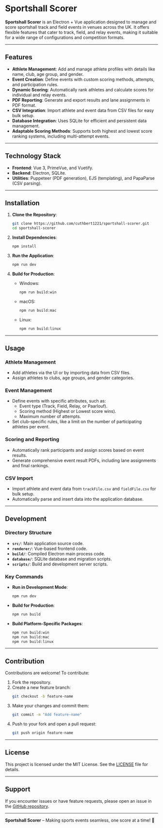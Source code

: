 
# Sportshall Scorer

**Sportshall Scorer** is an Electron + Vue application designed to manage and score sportshall track and field events in venues across the UK. It offers flexible features that cater to track, field, and relay events, making it suitable for a wide range of configurations and competition formats.

---

## Features

- **Athlete Management**: Add and manage athlete profiles with details like name, club, age group, and gender.
- **Event Creation**: Define events with custom scoring methods, attempts, and participation rules.
- **Dynamic Scoring**: Automatically rank athletes and calculate scores for individual and relay events.
- **PDF Reporting**: Generate and export results and lane assignments in PDF format.
- **CSV Integration**: Import athlete and event data from CSV files for easy bulk setup.
- **Database Integration**: Uses SQLite for efficient and persistent data management.
- **Adaptable Scoring Methods**: Supports both highest and lowest score ranking systems, including multi-attempt events.

---

## Technology Stack

- **Frontend**: Vue 3, PrimeVue, and Vuetify.
- **Backend**: Electron, SQLite.
- **Utilities**: Puppeteer (PDF generation), EJS (templating), and PapaParse (CSV parsing).

---

## Installation

1. **Clone the Repository**:
   ```bash
   git clone https://github.com/cuthbert1221/sportshall-scorer.git
   cd sportshall-scorer
   ```

2. **Install Dependencies**:
   ```bash
   npm install
   ```

3. **Run the Application**:
   ```bash
   npm run dev
   ```

4. **Build for Production**:
   - Windows:
     ```bash
     npm run build:win
     ```
   - macOS:
     ```bash
     npm run build:mac
     ```
   - Linux:
     ```bash
     npm run build:linux
     ```

---

## Usage

### Athlete Management
- Add athletes via the UI or by importing data from CSV files.
- Assign athletes to clubs, age groups, and gender categories.

### Event Management
- Define events with specific attributes, such as:
  - Event type (Track, Field, Relay, or Paarlouf).
  - Scoring method (Highest or Lowest score wins).
  - Maximum number of attempts.
- Set club-specific rules, like a limit on the number of participating athletes per event.

### Scoring and Reporting
- Automatically rank participants and assign scores based on event results.
- Generate comprehensive event result PDFs, including lane assignments and final rankings.

### CSV Import
- Import athlete and event data from `trackFile.csv` and `fieldFile.csv` for bulk setup.
- Automatically parse and insert data into the application database.

---

## Development

### Directory Structure
- **`src/`**: Main application source code.
- **`renderer/`**: Vue-based frontend code.
- **`build/`**: Compiled Electron main process code.
- **`database/`**: SQLite database and migration scripts.
- **`scripts/`**: Build and development server scripts.

### Key Commands
- **Run in Development Mode**:
  ```bash
  npm run dev
  ```
- **Build for Production**:
  ```bash
  npm run build
  ```
- **Build Platform-Specific Packages**:
  ```bash
  npm run build:win
  npm run build:mac
  npm run build:linux
  ```

---

## Contribution

Contributions are welcome! To contribute:

1. Fork the repository.
2. Create a new feature branch:
   ```bash
   git checkout -b feature-name
   ```
3. Make your changes and commit them:
   ```bash
   git commit -m "Add feature-name"
   ```
4. Push to your fork and open a pull request:
   ```bash
   git push origin feature-name
   ```

---

## License

This project is licensed under the MIT License. See the [LICENSE](LICENSE) file for details.

---

## Support

If you encounter issues or have feature requests, please open an issue in the [GitHub repository](https://github.com/cuthbert1221/sportshall-scorer/issues).

---

**Sportshall Scorer** – Making sports events seamless, one score at a time! 🏅
